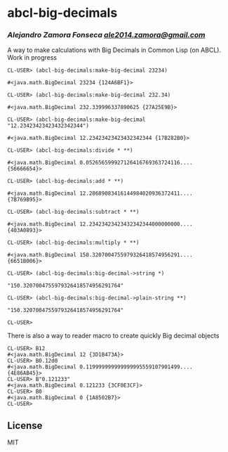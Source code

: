 # abcl-big-decimals
### _Alejandro Zamora Fonseca <ale2014.zamora@gmail.com>_


A way to make calculations with Big Decimals in Common Lisp (on ABCL). Work in progress

```
CL-USER> (abcl-big-decimals:make-big-decimal 23234)

#<java.math.BigDecimal 23234 {124A6BF1}>

CL-USER> (abcl-big-decimals:make-big-decimal 232.34)

#<java.math.BigDecimal 232.339996337890625 {27A25E9B}>

CL-USER> (abcl-big-decimals:make-big-decimal "12.23423423423432342344")

#<java.math.BigDecimal 12.23423423423432342344 {17B282B0}>

CL-USER> (abcl-big-decimals:divide * **)

#<java.math.BigDecimal 0.052656599927126416769363724116.... {56666654}>

CL-USER> (abcl-big-decimals:add * **)

#<java.math.BigDecimal 12.28689083416144984020936372411.... {7B769B95}>

CL-USER> (abcl-big-decimals:subtract * **)

#<java.math.BigDecimal 12.23423423423432342344000000000.... {403A0893}>

CL-USER> (abcl-big-decimals:multiply * **)

#<java.math.BigDecimal 150.3207004755979326418574956291.... {6651B006}>

CL-USER> (abcl-big-decimals:big-decimal->string *)

"150.3207004755979326418574956291764"

CL-USER> (abcl-big-decimals:big-decimal->plain-string **)

"150.3207004755979326418574956291764"

CL-USER>
```

There is also a way to reader macro to create quickly Big decimal objects

```
CL-USER> B12
#<java.math.BigDecimal 12 {3D1B473A}>
CL-USER> B0.12d0
#<java.math.BigDecimal 0.119999999999999995559107901499.... {4E86AB45}>
CL-USER> B"0.121233"
#<java.math.BigDecimal 0.121233 {3CF0E3CF}>
CL-USER> B0
#<java.math.BigDecimal 0 {1A8502B7}>
CL-USER>
```

## License

MIT
